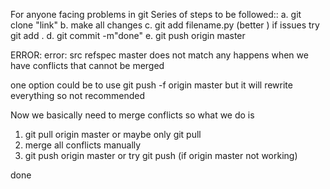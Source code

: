For anyone facing problems in git
Series of steps to be followed::
a. git clone "link"
b. make all changes 
c. git add filename.py (better )  if issues try git add .
d. git commit -m"done"
e. git push origin master

ERROR:
 error: src refspec master does not match any
happens when we have conflicts that cannot be merged

one option could be to use git push -f origin master but 
it will rewrite everything so not recommended

Now we basically need to merge conflicts so what we do is
1. git pull origin master
or maybe only git pull
2. merge all conflicts manually
3. git push origin master     or try git push (if origin master not working)

done